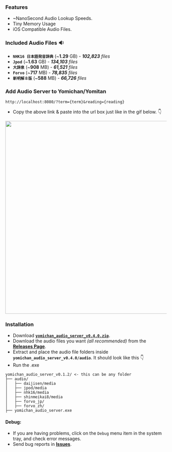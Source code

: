 ### Features
- ~NanoSecond Audio Lookup Speeds.
- Tiny Memory Usage
- iOS Compatible Audio Files.
### Included Audio Files 🔉
- **`NHK16 日本語発音辞典`** (~**1.29** GB) - _**102,823** files_
- **`Jpod`** (~**1.63** GB) - _**134,103** files_
- **`大辞泉`** (~**908** MB) - _**61,521** files_
- **`Forvo`** (~**717** MB) - _**78,835** files_
- **`新明解８版`** (~**588** MB) - _**66,726** files_
### Add Audio Server to Yomichan/Yomitan
```
http://localhost:8080/?term={term}&reading={reading}
``` 
- Copy the above link & paste into the url box just like in the gif below. 👇
<img  src="https://github.com/aramrw/yomichan_audio_server/assets/106574385/0f399e59-f3d4-4b6b-a54e-6daceb6bc582" width="600" />

### Installation 
- Download **[`yomichan_audio_server_v0.4.0.zip`](https://github.com/aramrw/yomichan_audio_server/releases/latest/download/yomichan_audio_server_v0.4.0.zip)**.
- Download the audio files you want _(all recommended)_ from the **[Releases Page](https://github.com/aramrw/yomichan_audio_server/releases/tag/v0.4.0)**.
- Extract and place the audio file folders inside **`yomichan_audio_server_v0.4.0/audio`**. It should look like this 👇
- Run the .exe
```
yomichan_audio_server_v0.1.2/ <- this can be any folder
├── audio/
│   ├── daijisen/media
│   ├── jpod/media
│   ├── nhk16/media
│   ├── shinmeikai8/media
│   ├── forvo_jp/
│   ├── forvo_zh/
├── yomichan_audio_server.exe
```
#### Debug: 
- If you are having problems, click on the `Debug` menu item in the system tray, and check error messages.
- Send bug reports in **[Issues](https://github.com/aramrw/yomichan_audio_server/issues)**.

